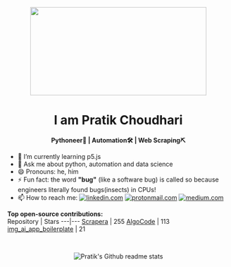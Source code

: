 <p align="center"><img src=https://media1.tenor.com/images/25de5ae4b3a35de905166d6a8cc92411/tenor.gif?itemid=13245309 width="400" height="200"></p>

<h1 align="center">I am Pratik Choudhari</h1>
<b><p align="center">Pythoneer🐍 | Automation🛠 | Web Scraping⛏</p></b>


<!-- - 🔭 I’m currently working on building a docker guide🤖 -->
- 🌱 I’m currently learning p5.js
- 💬 Ask me about python, automation and data science
- 😄 Pronouns: he, him
- ⚡ Fun fact: the word __"bug"__ (like a software bug) is called so because engineers literally found bugs(insects) in CPUs!
- 📫 How to reach me: 
[![linkedin.com](https://img.shields.io/badge/LinkedIn-0077B5?style=for-the-badge&logo=linkedin&logoColor=white)](https://www.linkedin.com/in/pratik-choudhari/) 
[![protonmail.com](https://img.shields.io/badge/ProtonMail-8B89CC?style=for-the-badge&logo=protonmail&logoColor=white)](mailto:pratik_choudhari@protonmail.com) 
[![medium.com](https://img.shields.io/badge/Medium-12100E?style=for-the-badge&logo=medium&logoColor=white)](https://pratik-choudhari.medium.com/)

__Top open-source contributions:__
<br>
Repository | Stars
---|---
 [Scrapera](https://github.com/DarshanDeshpande/Scrapera) | 255
 [AlgoCode](https://github.com/pratik-choudhari/AlgoCode) | 113
 [img_ai_app_boilerplate](https://github.com/smaranjitghose/img_ai_app_boilerplate) | 21
 
<br>

<p align="center"><img src="https://github-readme-stats.vercel.app/api?username=pratik-choudhari&theme=jolly&show_icons=true" alt="Pratik's Github readme stats"></p>
<!--- 👯 I’m looking to collaborate on --->
